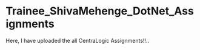 # Trainee_ShivaMehenge_DotNet_Assignments
Here, I have uploaded the all CentraLogic Assignments!!..
